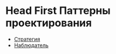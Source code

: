 # Head First Паттерны проектирования

* [Стратегия](src/strategy/README.md)
* [Наблюдатель](src/observer/README.md)